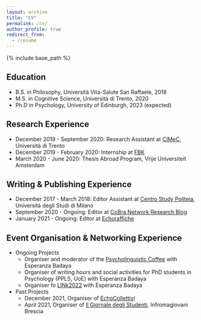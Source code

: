 ```yaml
---
layout: archive
title: "CV"
permalink: /cv/
author_profile: true
redirect_from:
  - /resume
---
```


{% include base_path %}

Education
---
* B.S. in Philosophy, Università Vita-Salute San Raffaele, 2018
* M.S. in Cognitive Science, Università di Trento, 2020
* Ph.D in Psychology, University of Edinburgh, 2023 (expected)

Research Experience
---
* December 2019 - September 2020: Research Assistant at [CIMeC](https://www.cimec.unitn.it), Università di Trento
* December 2019 - February 2020: Internship at [FBK](https://www.fbk.eu/en/)
* March 2020 - June 2020: Thesis Abroad Program, Vrije Universiteit Amsterdam

Writing & Publishing Experience
---
* December 2017 - March 2018: Editor Assistant at [Centro Study Politeia](http://www.politeia-centrostudi.org),  Università degli Studi di Milano
* September 2020 - Ongoing: Editor at [CoBra Network Research Blog](https://www.cobra-network.eu/research-blog/)
* January 2021 - Ongoing: Editor at [Echoraffiche](https://echoraffiche.com)

Event Organisation & Networking Experience 
--
* Ongoing Projects
  * Organiser and moderator of the [Psycholinguistic Coffee](https://blogs.ed.ac.uk/psycholingcoffee/) with Esperanza Badaya
  * Organiser of writing hours and social activities for PhD students in Psychology (PPLS, UoE) with Esperanza Badaya
  * Organiser fo [LINk2022](https://linkedi2022.github.io/) with Esperanza Badaya
* Past Projects
  * December 2021, Organiser of [EchoCollettivi](https://www.instagram.com/p/CX6dJs6t36y/) 
  * April 2021, Organiser of [Il Giornale degli Studenti](https://www.instagram.com/p/CMhOLFvCwP5/), Infromagiovani Brescia 


